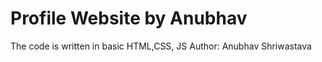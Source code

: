 # Profile Website by Anubhav
The code is written in basic HTML,CSS, JS
Author:  Anubhav Shriwastava
